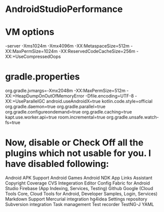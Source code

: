 # AndroidStudioPerformance


# VM options
-server
-Xms1024m
-Xmx4096m
-XX:MetaspaceSize=512m
-XX:MaxPermSize=1024m
-XX:ReservedCodeCacheSize=256m
-XX:+UseCompressedOops




# gradle.properties

org.gradle.jvmargs=-Xmx2048m -XX:MaxPermSize=512m -XX:+HeapDumpOnOutOfMemoryError -Dfile.encoding=UTF-8 -XX:+UseParallelGC 
android.useAndroidX=true
kotlin.code.style=official
org.gradle.daemon=true
org.gradle.parallel=true
org.gradle.configureondemand=true
org.gradle.caching=true
kapt.use.worker.api=true
room.incremental=true
org.gradle.unsafe.watch-fs=true





# Now, disable or Check Off all the plugins which not usable for you. I have disabled following:

Android APK Support
Android Games
Android NDK
App Links Assistant
Copyright
Coverage
CVS Integeration
Editor Config
Fabric for Android Studio
Firebase (App Indexing, Services, Testing)
Github
Google (Cloud Tools Core, Cloud Tools for Android, Developer Samples, Login, Services)
Markdown Support
Mercurial integration
hg4idea
Settings repository
Subversion integration
Task management
Test recorder
TestNG-J
YAML
